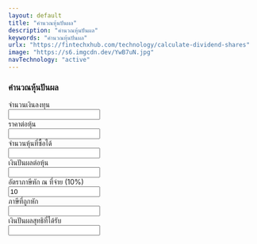 ```yaml
---
layout: default
title: "คำนวณหุ้นปันผล"
description: "คำนวณหุ้นปันผล"
keywords: "คำนวณหุ้นปันผล"
urlx: "https://fintechxhub.com/technology/calculate-dividend-shares"
image: "https://s6.imgcdn.dev/YwB7uN.jpg"
navTechnology: "active"
---
```

<div class="col-md-6 offset-md-3">
    <div class="tags-widget widget-item">
        <h3 class="widget-title">คำนวณหุ้นปันผล</h3>
        <article>
            <div class="mb-3 row">
                <label for="input1" class="col-sm-4 col-form-label">จำนวนเงินลงทุน</label>
                <div class="col-sm-8">
                    <input type="text" class="form-control" id="input1">
                </div>
            </div>
            <div class="mb-3 row">
                <label for="input2" class="col-sm-4 col-form-label">ราคาต่อหุ้น</label>
                <div class="col-sm-8">
                    <input type="text" class="form-control" id="input2">
                </div>
            </div>
            <div class="mb-3 row">
                <label for="input3" class="col-sm-4 col-form-label">จำนวนหุ้นที่ซื้อได้</label>
                <div class="col-sm-8">
                    <input type="text" class="form-control bg-secondary-subtle" id="input3" readonly>
                </div>
            </div>
            <div class="mb-3 row">
                <label for="input4" class="col-sm-4 col-form-label">เงินปันผลต่อหุ้น</label>
                <div class="col-sm-8">
                    <input type="text" class="form-control" id="input4">
                </div>
            </div>
            <div class="mb-3 row">
                <label for="input5" class="col-sm-4 col-form-label">อัตราภาษีหัก ณ ที่จ่าย (10%)</label>
                <div class="col-sm-8">
                    <input type="text" class="form-control bg-secondary-subtle" id="input5" readonly value="10">
                </div>
            </div>
            <div class="mb-3 row">
                <label for="input6" class="col-sm-4 col-form-label">ภาษีที่ถูกหัก</label>
                <div class="col-sm-8">
                    <input type="text" class="form-control bg-secondary-subtle" id="input6" readonly>
                </div>
            </div>
            <div class="mb-3 row">
                <label for="input7" class="col-sm-4 col-form-label">เงินปันผลสุทธิที่ได้รับ</label>
                <div class="col-sm-8">
                    <input type="text" class="form-control bg-secondary-subtle" id="input7" readonly>
                </div>
            </div>
        </article>
    </div>
</div>
<script>
    document.addEventListener('DOMContentLoaded', function () {
        const input1 = document.getElementById('input1'); // เงินลงทุน
        const input2 = document.getElementById('input2'); // ราคาต่อหุ้น
        const input3 = document.getElementById('input3'); // จำนวนหุ้นที่ซื้อได้ (คำนวณ)
        const input4 = document.getElementById('input4'); // เงินปันผลต่อหุ้น
        const input5 = document.getElementById('input5'); // อัตราภาษี
        const input6 = document.getElementById('input6'); // ภาษีที่ถูกหัก (คำนวณ)
        const input7 = document.getElementById('input7'); // ปันผลสุทธิที่ได้รับ (คำนวณ)
        function calculateDividend() {
            const investment = parseFloat(input1.value) || 0;
            const pricePerShare = parseFloat(input2.value) || 0;
            const dividendPerShare = parseFloat(input4.value) || 0;
            const taxRate = parseFloat(input5.value) || 0;
            if (pricePerShare <= 0) return;
            // จำนวนหุ้นที่ซื้อได้
            const shares = Math.floor(investment / pricePerShare);
            input3.value = shares;
            // เงินปันผลรวม
            const grossDividend = shares * dividendPerShare;
            // ภาษีที่ถูกหัก
            const tax = grossDividend * (taxRate / 100);
            input6.value = tax.toFixed(2);
            // เงินปันผลสุทธิ
            const netDividend = grossDividend - tax;
            input7.value = netDividend.toFixed(2);
        }
        // คำนวณเมื่อมีการเปลี่ยนค่า
        input1.addEventListener('input', calculateDividend);
        input2.addEventListener('input', calculateDividend);
        input4.addEventListener('input', calculateDividend);
    });
</script>
